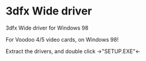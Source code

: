 # 3dfx Wide driver
3dfx Wide driver for Windows 98

For Voodoo 4/5 video cards, on Windows 98!

Extract the drivers, and double click ->"SETUP.EXE"<-
